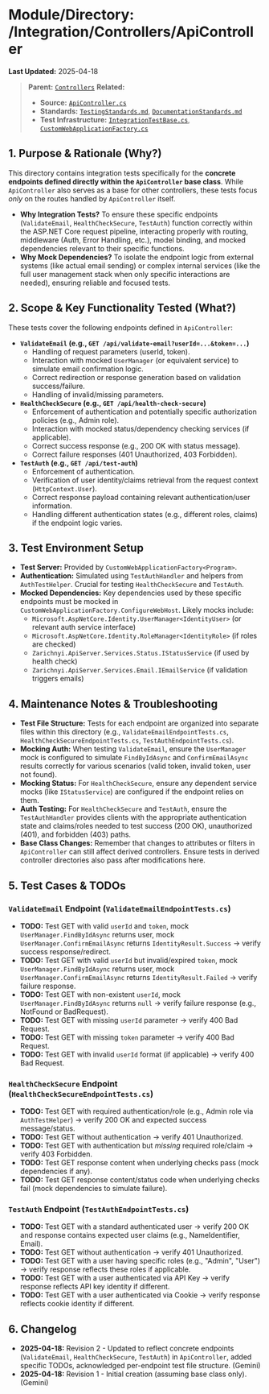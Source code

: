# Module/Directory: /Integration/Controllers/ApiController

**Last Updated:** 2025-04-18

> **Parent:** [`Controllers`](../README.md)
> **Related:**
> * **Source:** [`ApiController.cs`](../../../../api-server/Controllers/ApiController.cs)
> * **Standards:** [`TestingStandards.md`](../../../../Docs/Development/TestingStandards.md), [`DocumentationStandards.md`](../../../../Docs/Development/DocumentationStandards.md)
> * **Test Infrastructure:** [`IntegrationTestBase.cs`](../../IntegrationTestBase.cs), [`CustomWebApplicationFactory.cs`](../../../Framework/Fixtures/CustomWebApplicationFactory.cs)

## 1. Purpose & Rationale (Why?)

This directory contains integration tests specifically for the **concrete endpoints defined directly within the `ApiController` base class**. While `ApiController` also serves as a base for other controllers, these tests focus *only* on the routes handled by `ApiController` itself.

* **Why Integration Tests?** To ensure these specific endpoints (`ValidateEmail`, `HealthCheckSecure`, `TestAuth`) function correctly within the ASP.NET Core request pipeline, interacting properly with routing, middleware (Auth, Error Handling, etc.), model binding, and mocked dependencies relevant to their specific functions.
* **Why Mock Dependencies?** To isolate the endpoint logic from external systems (like actual email sending) or complex internal services (like the full user management stack when only specific interactions are needed), ensuring reliable and focused tests.

## 2. Scope & Key Functionality Tested (What?)

These tests cover the following endpoints defined in `ApiController`:

* **`ValidateEmail` (e.g., `GET /api/validate-email?userId=...&token=...`)**
    * Handling of request parameters (userId, token).
    * Interaction with mocked `UserManager` (or equivalent service) to simulate email confirmation logic.
    * Correct redirection or response generation based on validation success/failure.
    * Handling of invalid/missing parameters.
* **`HealthCheckSecure` (e.g., `GET /api/health-check-secure`)**
    * Enforcement of authentication and potentially specific authorization policies (e.g., Admin role).
    * Interaction with mocked status/dependency checking services (if applicable).
    * Correct success response (e.g., 200 OK with status message).
    * Correct failure responses (401 Unauthorized, 403 Forbidden).
* **`TestAuth` (e.g., `GET /api/test-auth`)**
    * Enforcement of authentication.
    * Verification of user identity/claims retrieval from the request context (`HttpContext.User`).
    * Correct response payload containing relevant authentication/user information.
    * Handling different authentication states (e.g., different roles, claims) if the endpoint logic varies.

## 3. Test Environment Setup

* **Test Server:** Provided by `CustomWebApplicationFactory<Program>`.
* **Authentication:** Simulated using `TestAuthHandler` and helpers from `AuthTestHelper`. Crucial for testing `HealthCheckSecure` and `TestAuth`.
* **Mocked Dependencies:** Key dependencies used by these specific endpoints must be mocked in `CustomWebApplicationFactory.ConfigureWebHost`. Likely mocks include:
    * `Microsoft.AspNetCore.Identity.UserManager<IdentityUser>` (or relevant auth service interface)
    * `Microsoft.AspNetCore.Identity.RoleManager<IdentityRole>` (if roles are checked)
    * `Zarichnyi.ApiServer.Services.Status.IStatusService` (if used by health check)
    * `Zarichnyi.ApiServer.Services.Email.IEmailService` (if validation triggers emails)

## 4. Maintenance Notes & Troubleshooting

* **Test File Structure:** Tests for each endpoint are organized into separate files within this directory (e.g., `ValidateEmailEndpointTests.cs`, `HealthCheckSecureEndpointTests.cs`, `TestAuthEndpointTests.cs`).
* **Mocking Auth:** When testing `ValidateEmail`, ensure the `UserManager` mock is configured to simulate `FindByIdAsync` and `ConfirmEmailAsync` results correctly for various scenarios (valid token, invalid token, user not found).
* **Mocking Status:** For `HealthCheckSecure`, ensure any dependent service mocks (like `IStatusService`) are configured if the endpoint relies on them.
* **Auth Testing:** For `HealthCheckSecure` and `TestAuth`, ensure the `TestAuthHandler` provides clients with the appropriate authentication state and claims/roles needed to test success (200 OK), unauthorized (401), and forbidden (403) paths.
* **Base Class Changes:** Remember that changes to attributes or filters in `ApiController` can still affect derived controllers. Ensure tests in derived controller directories also pass after modifications here.

## 5. Test Cases & TODOs

### `ValidateEmail` Endpoint (`ValidateEmailEndpointTests.cs`)
* **TODO:** Test GET with valid `userId` and `token`, mock `UserManager.FindByIdAsync` returns user, mock `UserManager.ConfirmEmailAsync` returns `IdentityResult.Success` -> verify success response/redirect.
* **TODO:** Test GET with valid `userId` but invalid/expired `token`, mock `UserManager.FindByIdAsync` returns user, mock `UserManager.ConfirmEmailAsync` returns `IdentityResult.Failed` -> verify failure response.
* **TODO:** Test GET with non-existent `userId`, mock `UserManager.FindByIdAsync` returns `null` -> verify failure response (e.g., NotFound or BadRequest).
* **TODO:** Test GET with missing `userId` parameter -> verify 400 Bad Request.
* **TODO:** Test GET with missing `token` parameter -> verify 400 Bad Request.
* **TODO:** Test GET with invalid `userId` format (if applicable) -> verify 400 Bad Request.

### `HealthCheckSecure` Endpoint (`HealthCheckSecureEndpointTests.cs`)
* **TODO:** Test GET with required authentication/role (e.g., Admin role via `AuthTestHelper`) -> verify 200 OK and expected success message/status.
* **TODO:** Test GET without authentication -> verify 401 Unauthorized.
* **TODO:** Test GET with authentication but *missing* required role/claim -> verify 403 Forbidden.
* **TODO:** Test GET response content when underlying checks pass (mock dependencies if any).
* **TODO:** Test GET response content/status code when underlying checks fail (mock dependencies to simulate failure).

### `TestAuth` Endpoint (`TestAuthEndpointTests.cs`)
* **TODO:** Test GET with a standard authenticated user -> verify 200 OK and response contains expected user claims (e.g., NameIdentifier, Email).
* **TODO:** Test GET without authentication -> verify 401 Unauthorized.
* **TODO:** Test GET with a user having specific roles (e.g., "Admin", "User") -> verify response reflects these roles if applicable.
* **TODO:** Test GET with a user authenticated via API Key -> verify response reflects API key identity if different.
* **TODO:** Test GET with a user authenticated via Cookie -> verify response reflects cookie identity if different.

## 6. Changelog

* **2025-04-18:** Revision 2 - Updated to reflect concrete endpoints (`ValidateEmail`, `HealthCheckSecure`, `TestAuth`) in `ApiController`, added specific TODOs, acknowledged per-endpoint test file structure. (Gemini)
* **2025-04-18:** Revision 1 - Initial creation (assuming base class only). (Gemini)

